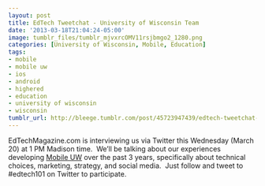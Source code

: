 ```yaml
---
layout: post
title: EdTech Tweetchat - University of Wisconsin Team
date: '2013-03-18T21:04:24-05:00'
image: tumblr_files/tumblr_mjvxrcOMV11rsjbmgo2_1280.png
categories: [University of Wisconsin, Mobile, Education]
tags:
- mobile
- mobile uw
- ios
- android
- highered
- education
- university of wisconsin
- wisconsin
tumblr_url: http://bleege.tumblr.com/post/45723947439/edtech-tweetchat-university-of-wisconsin-team
---
```


EdTechMagazine.com is interviewing us via Twitter this Wednesday (March 20) at 1 PM Madison time.  We’ll be talking about our experiences developing [Mobile UW](http://mobile.wisc.edu) over the past 3 years, specifically about technical choices, marketing, strategy, and social media.  Just follow and tweet to #edtech101 on Twitter to participate.
